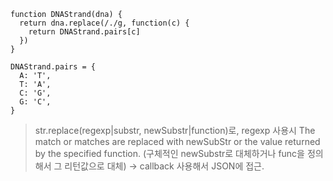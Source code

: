 	function DNAStrand(dna) {
	  return dna.replace(/./g, function(c) {
	    return DNAStrand.pairs[c]
	  })
	}

	DNAStrand.pairs = {
	  A: 'T',
	  T: 'A',
	  C: 'G',
	  G: 'C',
	}
>str.replace(regexp|substr, newSubstr|function)로, regexp 사용시 The match or matches are replaced with newSubStr or the value returned by the specified function. (구체적인 newSubstr로 대체하거나 func을 정의해서 그 리턴값으로 대체) -> callback 사용해서 JSON에 접근.